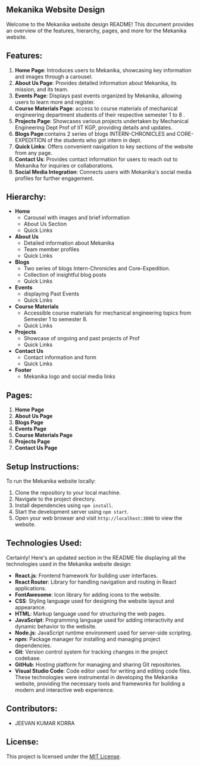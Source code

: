 ## Mekanika Website Design

Welcome to the Mekanika website design README! This document provides an overview of the features, hierarchy, pages, and more for the Mekanika website.

## Features:

1. **Home Page**: Introduces users to Mekanika, showcasing key information and images through a carousel.
2. **About Us Page**: Provides detailed information about Mekanika, its mission, and its team.
3. **Events Page**: Displays past events organized by Mekanika, allowing users to learn more and register.
4. **Course Materials Page**: access to course materials of mechanical engineering department students of their respective semester 1 to 8 .
5. **Projects Page**: Showcases various projects undertaken by Mechanical Engineering Dept Prof of IIT KGP, providing details and updates.
6. **Blogs Page**:contains 2 series of blogs INTERN-CHRONICLES and CORE-EXPEDITION of the students who got intern in dept.
7. **Quick Links**: Offers convenient navigation to key sections of the website from any page.
8. **Contact Us**: Provides contact information for users to reach out to Mekanika for inquiries or collaborations.
9. **Social Media Integration**: Connects users with Mekanika's social media profiles for further engagement.

## Hierarchy:

- **Home**
  - Carousel with images and brief information
  - About Us Section
  - Quick Links
- **About Us**
  - Detailed information about Mekanika
  - Team member profiles
  - Quick Links
- **Blogs**
  - Two series of blogs Intern-Chronicles and Core-Expedition.
  - Collection of insightful blog posts
  - Quick Links
- **Events**
  - displaying Past Events
  - Quick Links
- **Course Materials**
  - Accessible course materials for mechanical engineering topics from Semester 1 to semester 8.
  - Quick Links
- **Projects**
  - Showcase of ongoing and past projects of Prof
  - Quick Links
- **Contact Us**
  - Contact information and form
  - Quick Links
- **Footer**
  - Mekanika logo and social media links

## Pages:

1. **Home Page**
2. **About Us Page**
3.  **Blogs Page**
4. **Events Page**
5. **Course Materials Page**
6. **Projects Page**
7. **Contact Us Page**

## Setup Instructions:

To run the Mekanika website locally:

1. Clone the repository to your local machine.
2. Navigate to the project directory.
3. Install dependencies using `npm install`.
4. Start the development server using `npm start`.
5. Open your web browser and visit `http://localhost:3000` to view the website.

## Technologies Used:

Certainly! Here's an updated section in the README file displaying all the technologies used in the Mekanika website design:

- **React.js**: Frontend framework for building user interfaces.
- **React Router**: Library for handling navigation and routing in React applications.
- **FontAwesome**: Icon library for adding icons to the website.
- **CSS**: Styling language used for designing the website layout and appearance.
- **HTML**: Markup language used for structuring the web pages.
- **JavaScript**: Programming language used for adding interactivity and dynamic behavior to the website.
- **Node.js**: JavaScript runtime environment used for server-side scripting.
- **npm**: Package manager for installing and managing project dependencies.
- **Git**: Version control system for tracking changes in the project codebase.
- **GitHub**: Hosting platform for managing and sharing Git repositories.
- **Visual Studio Code**: Code editor used for writing and editing code files.
These technologies were instrumental in developing the Mekanika website, providing the necessary tools and frameworks for building a modern and interactive web experience.

## Contributors:

- JEEVAN KUMAR KORRA

## License:

This project is licensed under the [MIT License](LICENSE).
